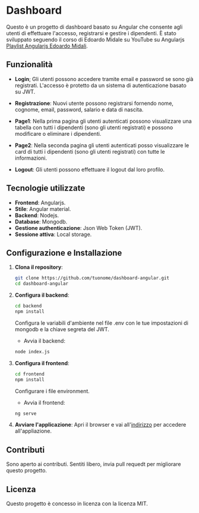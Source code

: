 # Dashboard

Questo è un progetto di dashboard basato su Angular che consente agli utenti di effettuare l'accesso, registrarsi e gestire i dipendenti. È stato sviluppato seguendo il corso di Edoardo Midale su YouTube su Angularjs [Playlist Angularjs Edoardo Midali](https://www.youtube.com/watch?v=S1yszOtBW4w&list=PLP5MAKLy8lP-x-Ust2YGwspgt4wMJBFXJ&ab_channel=EdoardoMidali).

## Funzionalità
* __Login__; Gli utenti possono accedere tramite email e password se sono già registrati. L'accesso è protetto da un sistema di autenticazione basato su JWT.

* __Registrazione__: Nuovi utente possono registrarsi fornendo nome, cognome, email, password, salario e data di nascita.

* __Page1__: Nella prima pagina gli utenti autenticati possono visualizzare una tabella con tutti i dipendenti (sono gli utenti registrati) e possono modificare o eliminare i dipendenti.

* __Page2__: Nella seconda pagina gli utenti autenticati posso visualizzare le card di tutti i dipendenti (sono gli utenti registrati) con tutte le informazioni.

* __Logout__: Gli utenti possono effettuare il logout dal loro profilo.

## Tecnologie utilizzate
* __Frontend__: Angularjs.
* __Stile__: Angular material.
* __Backend__: Nodejs.
* __Database__: Mongodb.
* __Gestione authenticazione__: Json Web Token (JWT).
* __Sessione attiva__: Local storage.

## Configurazione e Installazione

1. __Clona il repository__:

   ```bash
   git clone https://github.com/tuonome/dashboard-angular.git
   cd dashboard-angular
   ```
2. __Configura il backend__:
    ```bash
    cd backend
    npm install
    ```
    Configura le variabili d'ambiente nel file .env con le tue impostazioni di mongodb e la chiave segreta del JWT.

    * Avvia il backend:
    ```bash
    node index.js
    ```

3. __Configura il frontend__:
    ```bash
    cd frontend
    npm install
    ```
    Configurare i file environment.

    * Avvia il frontend:
    ```bash
    ng serve
    ```

4. __Avviare l'applicazione__:
Apri il browser e vai all'[indirizzo](http://localhost:4200) per accedere all'appliazione.

## Contributi
Sono aperto ai contributi. Sentiti libero, invia pull requedt per migliorare questo progetto.

## Licenza
Questo progetto è concesso in licenza con la licenza MIT.